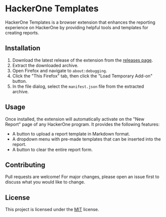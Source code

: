 # HackerOne Templates

HackerOne Templates is a browser extension that enhances the reporting experience on HackerOne by providing helpful tools and templates for creating reports.

## Installation

1. Download the latest release of the extension from the [releases page](https://github.com/diego95root/h1-templates/releases).
2. Extract the downloaded archive.
3. Open Firefox and navigate to `about:debugging`.
4. Click the "This Firefox" tab, then click the "Load Temporary Add-on" button.
5. In the file dialog, select the `manifest.json` file from the extracted archive.

## Usage

Once installed, the extension will automatically activate on the "New Report" page of any HackerOne program. It provides the following features:

-   A button to upload a report template in Markdown format.
-   A dropdown menu with pre-made templates that can be inserted into the report.
-   A button to clear the entire report form.

## Contributing

Pull requests are welcome! For major changes, please open an issue first to discuss what you would like to change.

## License

This project is licensed under the [MIT](https://choosealicense.com/licenses/mit/) license.
